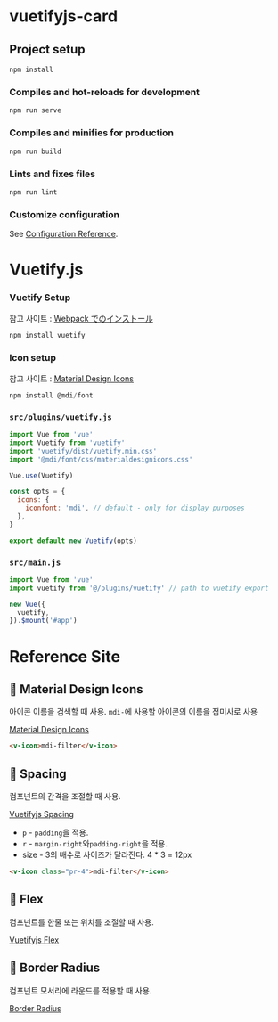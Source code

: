 # vuetifyjs-card

## Project setup
```
npm install
```

### Compiles and hot-reloads for development
```
npm run serve
```

### Compiles and minifies for production
```
npm run build
```

### Lints and fixes files
```
npm run lint
```

### Customize configuration
See [Configuration Reference](https://cli.vuejs.org/config/).

# Vuetify.js

### Vuetify Setup
참고 사이트 : [Webpack でのインストール](https://vuetifyjs.com/ja/getting-started/installation/#webpack-3067306e30a430f330b930c830fc30eb)
```js
npm install vuetify
```

### Icon setup
참고 사이트 : [Material Design Icons](https://vuetifyjs.com/ja/features/icon-fonts/#material-design-icons)
```js
npm install @mdi/font
```

### `src/plugins/vuetify.js`
```js
import Vue from 'vue'
import Vuetify from 'vuetify'
import 'vuetify/dist/vuetify.min.css'
import '@mdi/font/css/materialdesignicons.css'

Vue.use(Vuetify)

const opts = {
  icons: {
    iconfont: 'mdi', // default - only for display purposes
  },
}

export default new Vuetify(opts)
```

### `src/main.js`
```js
import Vue from 'vue'
import vuetify from '@/plugins/vuetify' // path to vuetify export

new Vue({
  vuetify,
}).$mount('#app')
```

# Reference Site

## 🍪 Material Design Icons
아이콘 이름을 검색할 때 사용. `mdi-`에 사용할 아이콘의 이름을 접미사로 사용

[Material Design Icons](https://materialdesignicons.com/)
```html
<v-icon>mdi-filter</v-icon>
```

## 🍪 Spacing 
컴포넌트의 간격을 조절할 때 사용.

[Vuetifyjs Spacing](https://vuetifyjs.com/ja/styles/spacing/)

- `p` - `padding`을 적용.
- `r` - `margin-right`와`padding-right`을 적용.
- size - 3의 배수로 사이즈가 달라진다. 4 * 3 = 12px

```html
<v-icon class="pr-4">mdi-filter</v-icon>
```

## 🍪 Flex
컴포넌트를 한줄 또는 위치를 조절할 때 사용.

[Vuetifyjs Flex](https://vuetifyjs.com/ja/styles/flex/)

## 🍪 Border Radius
컴포넌트 모서리에 라운드를 적용할 때 사용.

[Border Radius](https://vuetifyjs.com/ja/styles/border-radius/)